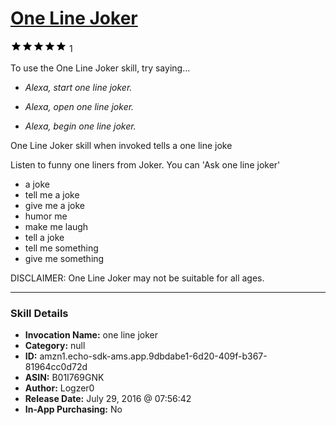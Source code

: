 # [One Line Joker](http://alexa.amazon.com/#skills/amzn1.echo-sdk-ams.app.9dbdabe1-6d20-409f-b367-81964cc0d72d)
![5 stars](../../images/ic_star_black_18dp_1x.png)![5 stars](../../images/ic_star_black_18dp_1x.png)![5 stars](../../images/ic_star_black_18dp_1x.png)![5 stars](../../images/ic_star_black_18dp_1x.png)![5 stars](../../images/ic_star_black_18dp_1x.png) 1

To use the One Line Joker skill, try saying...

* *Alexa, start  one line joker.*

* *Alexa, open one line joker.*

* *Alexa, begin one line joker.*

One Line Joker skill when invoked tells a one line joke

Listen to funny one liners from Joker. You can 'Ask one line joker'

- a joke
- tell me a joke
- give me a joke
- humor me
- make me laugh
- tell a joke
- tell me something
- give me something

DISCLAIMER: One Line Joker may not be suitable for all ages.

***

### Skill Details

* **Invocation Name:** one line joker
* **Category:** null
* **ID:** amzn1.echo-sdk-ams.app.9dbdabe1-6d20-409f-b367-81964cc0d72d
* **ASIN:** B01I769GNK
* **Author:** Logzer0
* **Release Date:** July 29, 2016 @ 07:56:42
* **In-App Purchasing:** No
